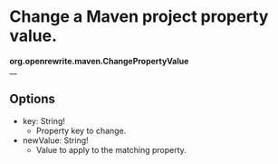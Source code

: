 # Change a Maven project property value.

**org.openrewrite.maven.ChangePropertyValue**  
\_\_

## Options

* key: String!
  * Property key to change.
* newValue: String!
  * Value to apply to the matching property.

